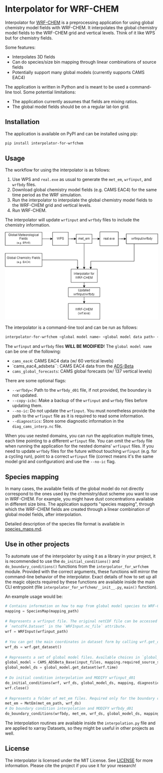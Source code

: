 # Interpolator for WRF-CHEM

Interpolator for [WRF-CHEM](https://github.com/wrf-model/wrf) is a preprocessing application for using global chemistry model fields with WRF-CHEM. It interpolates the global chemistry model fields to the WRF-CHEM grid and vertical levels. Think of it like WPS but for chemistry fields.

Some features:

- Interpolates 3D fields
- Can do species/size bin mapping through linear combinations of source fields
- Potentially support many global models (currently supports CAMS EAC4)

The application is written in Python and is meant to be used a command-line tool. Some potential limitations:

- The application currently assumes that fields are mixing ratios.
- The global model fields should be on a regular lat-lon grid.

## Installation

The application is available on PyPI and can be installed using pip:

```bash
pip install interpolator-for-wrfchem
```

## Usage

The workflow for using the interpolator is as follows:

1. Use WPS and `real.exe` as usual to generate the `met_em`, `wrfinput`, and `wrfbdy` files.
2. Download global chemistry model fields (e.g. CAMS EAC4) for the same time period as the WRF simulation.
3. Run the interpolator to interpolate the global chemistry model fields to the WRF-CHEM grid and vertical levels.
4. Run WRF-CHEM.

The interpolator will update `wrfinput` and `wrfbdy` files to include the chemistry information.

![Workflow](./workflow.drawio.png)

The interpolator is a command-line tool and can be run as follows:

```bash
interpolator-for-wrfchem <global model name> <global model data path> <met_em path> <species map path> <wrfinput path>
```

The `wrfinput` and `wrfbdy` files **WILL BE MODIFIED**! The `global model name` can be one of the following:

- `cams_eac4`: CAMS EAC4 data (w/ 60 vertical levels)
- `cams_eac4_adsbeta``: CAMS EAC4 data from the [ADS-Beta](https://ads-beta.atmosphere.copernicus.eu/)
- `cams_global_forecasts`: CAMS global forecasts (w/ 137 vertical levels)

There are some optional flags:

- `--wrfbdy=`: Path to the `wrfbdy_d01` file, if not provided, the boundary is not updated.
- `--copy-icbc`: Make a backup of the `wrfinput` and `wrfbdy` files before updating them.
- `--no-ic`: Do not update the `wrfinput`. You must nonetheless provide the path to the `wrfinput` file as it is required to read some information.
- `--diagnostics`: Store some diagnostic information in the `diag_cams_interp.nc` file.

When you use nested domains, you can run the application multiple times, each time pointing to a different `wrfinput` file. You can omit the `wrfbdy` file when running the application for the nested domains' `wrfinput` files.
If you need to update `wrfbdy` files for the future without touching `wrfinput` (e.g. for a cycling run), point to a correct `wrfinput` file (correct means it's the same model grid and configuration) and use the `--no-ic` flag.

## Species mapping

In many cases, the available fields of the global model do not directly correspond to the ones used by the chemistry/dust scheme you want to use in WRF-CHEM. For example, you might have dust concentrations available in different size bins. The application supports "species mapping", through which the WRF-CHEM fields are created through a linear combination of global model fields, after interpolation.

Detailed description of the species file format is available in [species_maps.md](./species_maps/species_maps.md).

## Use in other projects

To automate use of the interpolator by using it as a library in your project, it is recommended to use the `do_initial_conditions()` and `do_boundary_conditions()` functions from the `interpolator_for_wrfchem` module. Provided with the correct arguments, these functions will mirror the command-line behavior of the interpolator. Exact details of how to set up all the magic objects required by these functions are available inside the main CLI entrypoint (file `interpolator_for_wrfchem/__init__.py`, `main()` function).

An example usage would be:

```python
# Contains information on how to map from global model species to WRF-CHEM species
mapping = SpeciesMap(mapping_path)

# Represents a wrfinput file. The original netCDF file can be accessed as a
# `netcdf4.Dataset` in the `WRFInput.nc_file` attribute.
wrf = WRFInput(wrfinput_path)

# You can get the main coordinates in dataset form by calling wrf.get_dataset()
wrf_ds = wrf.get_dataset()

# Represents a set of global model files. Available choices in `global_models/__init__.py`.
global_model = CAMS_ADSBeta_Base(input_files, mapping.required_source_species)
global_model_ds = global_model.get_dataset(wrf.time)

# Do initial condition interpolation and MODIFY wrfinput_d01
do_initial_conditions(wrf, wrf_ds, global_model_ds, mapping, diagnostics)
wrf.close()

# Represents a folder of met_em files. Required only for the boundary conditions.
met_em = MetEm(met_em_path, wrf_ds)
# Do boundary condition interpolation and MODIFY wrfbdy_d01
do_boundary_conditions(wrfbdy, met_em, wrf_ds, global_model_ds, mapping)
```

The interpolation routines are available inside the `interpolation.py` file and are applied to xarray Datasets, so they might be useful in other projects as well.


## License

The interpolator is licensed under the MIT License. See [LICENSE](./LICENSE) for more information.
Please cite the project if you use it for your research!
